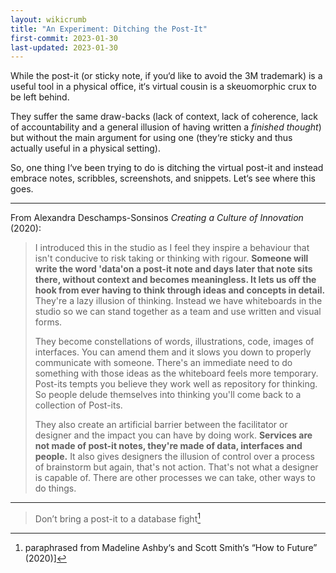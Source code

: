 ```yaml
---
layout: wikicrumb 
title: "An Experiment: Ditching the Post-It"
first-commit: 2023-01-30
last-updated: 2023-01-30
---
```


While the post-it (or sticky note, if you‘d like to avoid the 3M trademark) is a useful tool in a physical office, it‘s virtual cousin is a skeuomorphic crux to be left behind.

They suffer the same draw-backs (lack of context, lack of coherence, lack of accountability and a general illusion of having written a *finished thought*) but without the main argument for using one (they‘re sticky and thus actually useful in a physical setting).

So, one thing I‘ve been trying to do is ditching the virtual post-it and instead embrace notes, scribbles, screenshots, and snippets. Let‘s see where this goes.

---

From Alexandra Deschamps-Sonsinos *Creating a Culture of Innovation* (2020):

> I introduced this in the studio as I feel they inspire a behaviour that isn't conducive to risk taking or thinking with rigour. **Someone will write the word 'data'on a post-it note and days later that note sits there, without context and becomes meaningless. It lets us off the hook from ever having to think through ideas and concepts in detail.** They're a lazy illusion of thinking. Instead we have whiteboards in the studio so we can stand together as a team and use written and visual forms.
> 
> They become constellations of words, illustrations, code, images of interfaces. You can amend them and it slows you down to properly communicate with someone. There's an immediate need to do something with those ideas as the whiteboard feels more temporary. Post-its tempts you believe they work well as repository for thinking. So people delude themselves into thinking you'll come back to a collection of Post-its.
> 
> They also create an artificial barrier between the facilitator or designer and the impact you can have by doing work. **Services are not made of post-it notes, they're made of data, interfaces and people.** It also gives designers the illusion of control over a process of brainstorm but again, that's not action. That's not what a designer is capable of. There are other processes we can take, other ways to do things.

---

> Don’t bring a post-it to a database fight[^1]

[^1]: paraphrased from Madeline Ashby‘s and Scott Smith‘s “How to Future” (2020)]